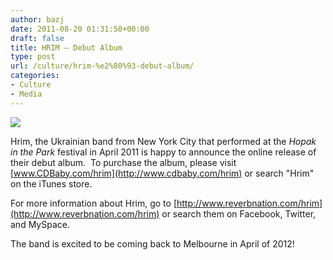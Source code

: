 ```yaml
---
author: bazj
date: 2011-08-20 01:31:50+00:00
draft: false
title: HRIM – Debut Album
type: post
url: /culture/hrim-%e2%80%93-debut-album/
categories:
- Culture
- Media
---
```


[![](http://www.ozeukes.com/wp-content/uploads/2011/08/hrim-thumbnail.jpg)
](http://www.ozeukes.com/wp-content/uploads/2011/08/hrim-thumbnail.jpg)

Hrim, the Ukrainian band from New York City that performed at the _Hopak in the Park_ festival in April 2011 is happy to announce the online release of their debut album.  To purchase the album, please visit [www.CDBaby.com/hrim](http://www.cdbaby.com/hrim) or search "Hrim" on the iTunes store.

For more information about Hrim, go to [http://www.reverbnation.com/hrim](http://www.reverbnation.com/hrim) or search them on Facebook, Twitter, and MySpace.

The band is excited to be coming back to Melbourne in April of 2012!
